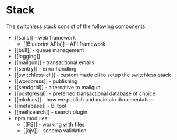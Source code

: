 # Stack


The switchless stack consist of the following components. 

- [[sails]] - web framework
	- [[Blueprint APIs]] - API framework
- [[bull]] - queue management
- [[logging]]
- [[mailgun]] - transactional emails
- [[sentry]] - error handling
- [[switchless-cli]] - custom made cli to setup the switchless stack
- [[wordpress]] - publishing
- [[sendgrid]] - alternative to mailgun
- [[postgresql]] - preferred transactional database of choice
- [[mkdocs]] - how we publish and maintain documentation
- [[metabase]] - BI tool 
- [[meilisearch]] - search plugin
- npm modules
	- [[FS]] - working with files
	- [[ajv]] - schema validation